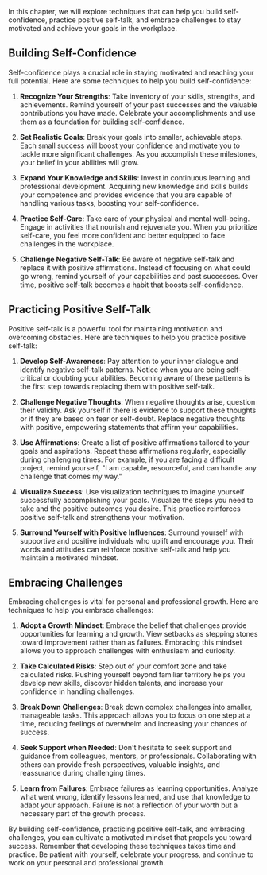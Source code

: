 
In this chapter, we will explore techniques that can help you build self-confidence, practice positive self-talk, and embrace challenges to stay motivated and achieve your goals in the workplace.

## Building Self-Confidence

Self-confidence plays a crucial role in staying motivated and reaching your full potential. Here are some techniques to help you build self-confidence:

1. **Recognize Your Strengths**: Take inventory of your skills, strengths, and achievements. Remind yourself of your past successes and the valuable contributions you have made. Celebrate your accomplishments and use them as a foundation for building self-confidence.
    
2. **Set Realistic Goals**: Break your goals into smaller, achievable steps. Each small success will boost your confidence and motivate you to tackle more significant challenges. As you accomplish these milestones, your belief in your abilities will grow.
    
3. **Expand Your Knowledge and Skills**: Invest in continuous learning and professional development. Acquiring new knowledge and skills builds your competence and provides evidence that you are capable of handling various tasks, boosting your self-confidence.
    
4. **Practice Self-Care**: Take care of your physical and mental well-being. Engage in activities that nourish and rejuvenate you. When you prioritize self-care, you feel more confident and better equipped to face challenges in the workplace.
    
5. **Challenge Negative Self-Talk**: Be aware of negative self-talk and replace it with positive affirmations. Instead of focusing on what could go wrong, remind yourself of your capabilities and past successes. Over time, positive self-talk becomes a habit that boosts self-confidence.
    

## Practicing Positive Self-Talk

Positive self-talk is a powerful tool for maintaining motivation and overcoming obstacles. Here are techniques to help you practice positive self-talk:

1. **Develop Self-Awareness**: Pay attention to your inner dialogue and identify negative self-talk patterns. Notice when you are being self-critical or doubting your abilities. Becoming aware of these patterns is the first step towards replacing them with positive self-talk.
    
2. **Challenge Negative Thoughts**: When negative thoughts arise, question their validity. Ask yourself if there is evidence to support these thoughts or if they are based on fear or self-doubt. Replace negative thoughts with positive, empowering statements that affirm your capabilities.
    
3. **Use Affirmations**: Create a list of positive affirmations tailored to your goals and aspirations. Repeat these affirmations regularly, especially during challenging times. For example, if you are facing a difficult project, remind yourself, "I am capable, resourceful, and can handle any challenge that comes my way."
    
4. **Visualize Success**: Use visualization techniques to imagine yourself successfully accomplishing your goals. Visualize the steps you need to take and the positive outcomes you desire. This practice reinforces positive self-talk and strengthens your motivation.
    
5. **Surround Yourself with Positive Influences**: Surround yourself with supportive and positive individuals who uplift and encourage you. Their words and attitudes can reinforce positive self-talk and help you maintain a motivated mindset.
    

## Embracing Challenges

Embracing challenges is vital for personal and professional growth. Here are techniques to help you embrace challenges:

1. **Adopt a Growth Mindset**: Embrace the belief that challenges provide opportunities for learning and growth. View setbacks as stepping stones toward improvement rather than as failures. Embracing this mindset allows you to approach challenges with enthusiasm and curiosity.
    
2. **Take Calculated Risks**: Step out of your comfort zone and take calculated risks. Pushing yourself beyond familiar territory helps you develop new skills, discover hidden talents, and increase your confidence in handling challenges.
    
3. **Break Down Challenges**: Break down complex challenges into smaller, manageable tasks. This approach allows you to focus on one step at a time, reducing feelings of overwhelm and increasing your chances of success.
    
4. **Seek Support when Needed**: Don't hesitate to seek support and guidance from colleagues, mentors, or professionals. Collaborating with others can provide fresh perspectives, valuable insights, and reassurance during challenging times.
    
5. **Learn from Failures**: Embrace failures as learning opportunities. Analyze what went wrong, identify lessons learned, and use that knowledge to adapt your approach. Failure is not a reflection of your worth but a necessary part of the growth process.
    

By building self-confidence, practicing positive self-talk, and embracing challenges, you can cultivate a motivated mindset that propels you toward success. Remember that developing these techniques takes time and practice. Be patient with yourself, celebrate your progress, and continue to work on your personal and professional growth.
